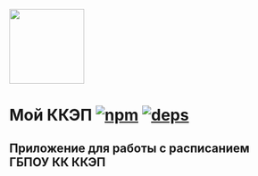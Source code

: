 [<img width="134" src="https://vk.com/images/apps/mini_apps/vk_mini_apps_logo.svg">](https://vk.com/services)

# Мой ККЭП [![npm][npm]][npm-url] [![deps][deps]][deps-url]

## Приложение для работы с расписанием ГБПОУ КК ККЭП



[npm]: https://img.shields.io/npm/v/@vkontakte/create-vk-mini-app.svg
[npm-url]: https://npmjs.com/package/@vkontakte/create-vk-mini-app

[deps]: https://img.shields.io/david/vkcom/create-vk-mini-app.svg
[deps-url]: https://david-dm.org/vkcom/create-vk-mini-app
